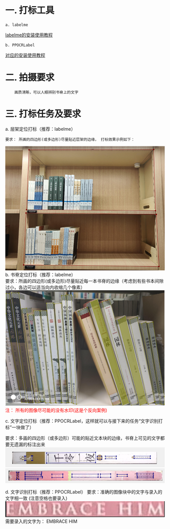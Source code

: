 # 一. 打标工具
    a. labelme 
[labelme的安装使用教程](https://blog.csdn.net/weixin_43427721/article/details/107122775) 

    b. PPOCRLabel
[对应的安装使用教程](https://github.com/PaddlePaddle/PaddleOCR/blob/release/2.0/PPOCRLabel/README_ch.md)

# 二. 拍摄要求
        画质清晰，可以人眼辨别书脊上的文字

# 三. 打标任务及要求 
   a. 层架定位打标（推荐：labelme） 
   
    要求： 所画的四边形(或多边形)尽量贴近层架的边缘， 打标效果示例如下： 
![层架打标示例图](corpus/cj_loc.png)  
   b. 书脊定位打标（推荐：labelme）  
     要求：所画的四边形(或多边形)尽量贴近每一本书脊的边缘（考虑到有些书本间隙过小，各边可以适当向内收缩几个像素）
     ![书脊定位示例图](corpus/book_spine_loc.png)
          <span style="color: red;"> 注： 所有的图像尽可能的没有水印(这是个反向案例)  </span>  
          
   c. 文字定位打标（推荐：PPOCRLabel，这样就可以与接下来的任务“文字识别打标”一块做了） 

   要求：多画的四边形（或多边形）可能的贴近文本块的边缘，书脊上可见的文字都要无遗漏的标注出来
   ![文字定位打标](corpus/text_loc1.png)
   ![文字定位打标](corpus/text_loc2.png) 

   d. 文字识别打标（推荐：PPOCRLabel）
     要求：准确的图像块中的文字与录入的文字相一致 (注意空格也要录入)
      ![文字定位打标](corpus/text_rec.png)  
      需要录入的文字为： EMBRACE HIM
   